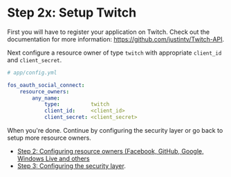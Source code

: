 Step 2x: Setup Twitch
=====================
First you will have to register your application on Twitch. Check out the
documentation for more information: https://github.com/justintv/Twitch-API.

Next configure a resource owner of type `twitch` with appropriate `client_id` and `client_secret`.

```yaml
# app/config.yml

fos_oauth_social_connect:
    resource_owners:
        any_name:
            type:          twitch
            client_id:     <client_id>
            client_secret: <client_secret>
```

When you're done. Continue by configuring the security layer or go back to setup more resource owners.

- [Step 2: Configuring resource owners (Facebook, GitHub, Google, Windows Live and others](../2-configuring_resource_owners.md)
- [Step 3: Configuring the security layer](../3-configuring_the_security_layer.md).
